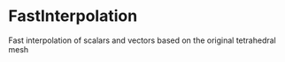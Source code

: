 # FastInterpolation
Fast interpolation of scalars and vectors based on the original tetrahedral mesh
